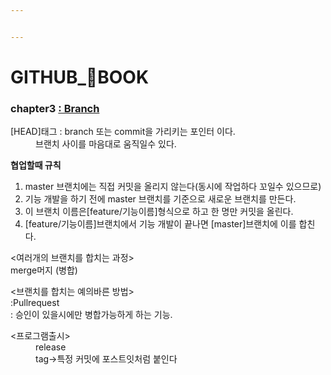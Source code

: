 ```yaml
---


---
```


<h1 id="github_📖book"><strong>GITHUB_📖BOOK</strong></h1>
<h3 id="chapter3--branch">chapter3 <a href="https://github.com/gay0ung/TIL_note/blob/master/Git/chapter3.md">: Branch</a></h3>
<dl>
<dt>[HEAD]태그 : branch 또는 commit을 가리키는 포인터 이다.</dt>
<dd>브랜치 사이를 마음대로 움직일수 있다.</dd>
</dl>
<p><strong>협업할때 규칙</strong></p>
<ol>
<li>master 브랜치에는 직접 커밋을 올리지 않는다(동시에 작업하다 꼬일수 있으므로)</li>
<li>기능 개발을 하기 전에 master 브랜치를 기준으로 새로운 브랜치를 만든다.</li>
<li>이 브랜치 이름은[feature/기능이름]형식으로 하고 한 명만 커밋을 올린다.</li>
<li>[feature/기능이름]브랜치에서 기능 개발이 끝나면 [master]브랜치에 이를 합친다.</li>
</ol>
<p>&lt;여러개의 브랜치를 합치는 과정&gt;<br>
merge머지 (병합)</p>
<p>&lt;브랜치를 합치는 예의바른 방법&gt;<br>
:Pullrequest<br>
: 승인이 있을시에만 병합가능하게 하는 기능.</p>
<dl>
<dt>&lt;프로그램출시&gt;</dt>
<dd>release</dd>
<dd>tag-&gt;특정  커밋에 포스트잇처럼 붙인다</dd>
</dl>

